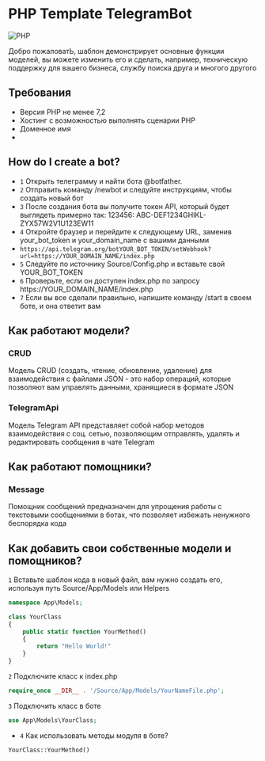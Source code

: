 # PHP Template TelegramBot

![PHP](https://img.shields.io/badge/PHP-Template-blue?style=flat-square&logo=php)

Добро пожаловатЬ, шаблон демонстрирует основные функции моделей, вы можете изменить его и сделать, например, техническую поддержку для вашего бизнеса, службу поиска друга и многого другого

## Требования

- Версия PHP не менее 7,2
- Хостинг с возможностью выполнять сценарии PHP
- Доменное имя
- 
## How do I create a bot?

- `1` Открыть телеграмму и найти бота @botfather.
- `2` Отправить команду /newbot и следуйте инструкциям, чтобы создать новый бот
- `3` После создания бота вы получите токен API, который будет выглядеть примерно так: 123456: ABC-DEF1234GHIKL-ZYX57W2V1U123EW11
- `4` Откройте браузер и перейдите к следующему URL, заменив your_bot_token и your_domain_name с вашими данными
- ```https://api.telegram.org/botYOUR_BOT_TOKEN/setWebhook?url=https://YOUR_DOMAIN_NAME/index.php```
- `5` Следуйте по источнику Source/Config.php и вставьте свой YOUR_BOT_TOKEN
- `6` Проверьте, если он доступен index.php по запросу https://YOUR_DOMAIN_NAME/index.php
- `7` Если вы все сделали правильно, напишите команду /start в своем боте, и она ответит вам

## Как работают модели?

### CRUD

Модель CRUD (создать, чтение, обновление, удаление) для взаимодействия с файлами JSON - это набор операций, которые позволяют вам управлять данными, хранящиеся в формате JSON

### TelegramApi

Модель Telegram API представляет собой набор методов взаимодействия с соц. сетью, позволяющим отправлять, удалять и редактировать сообщения в чате Telegram

## Как работают помощники?

### Message

Помощник сообщений предназначен для упрощения работы с текстовыми сообщениями в ботах, что позволяет избежать ненужного беспорядка кода

## Как добавить свои собственные модели и помощников?

`1` Вставьте шаблон кода в новый файл, вам нужно создать его, используя путь Source/App/Models или Helpers

```php
namespace App\Models;

class YourClass
{
    public static function YourMethod()
    {
        return "Hello World!"
    }
}
```

`2` Подключите класс к index.php

```php
require_once __DIR__ . '/Source/App/Models/YourNameFile.php';
```

`3` Подключить класс в боте

```php
use App\Models\YourClass;
```
- `4` Как использовать методы модуля в боте?
```php
YourClass::YourMethod()
```




